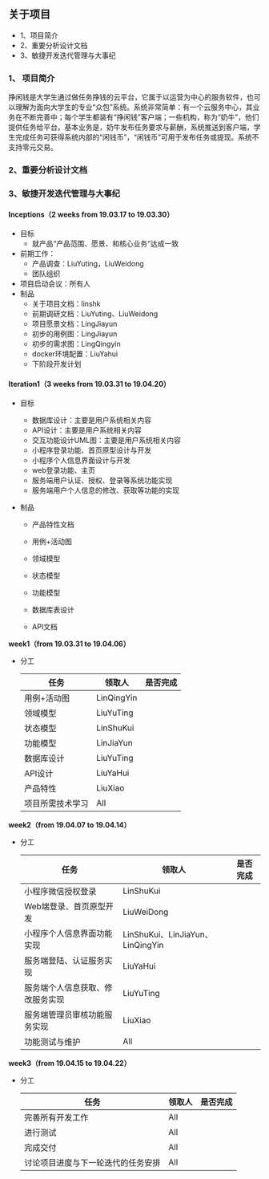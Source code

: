 ## 关于项目

- 1、项目简介
- 2、重要分析设计文档
- 3、敏捷开发迭代管理与大事纪

### 1、 项目简介

挣闲钱是大学生通过做任务挣钱的云平台，它属于以运营为中心的服务软件，也可以理解为面向大学生的专业“众包”系统。系统非常简单：有一个云服务中心，其业务在不断完善中；每个学生都装有“挣闲钱”客户端；一些机构，称为“奶牛”，他们提供任务给平台。基本业务是，奶牛发布任务要求与薪酬，系统推送到客户端，学生完成任务可获得系统内部的“闲钱币”，“闲钱币”可用于发布任务或提现。系统不支持零元交易。 

### 2、重要分析设计文档

### 3、敏捷开发迭代管理与大事纪

#### Inceptions（2 weeks from 19.03.17 to 19.03.30）

- 目标
  - 就产品“产品范围、愿景、和核心业务“达成一致
- 前期工作：
  - 产品调查：LiuYuting，LiuWeidong
  - 团队组织
- 项目启动会议：所有人
- 制品
  - 关于项目文档：linshk
  - 前期调研文档：LiuYuting、LiuWeidong
  - 项目愿景文档：LingJiayun
  - 初步的用例图：LingJiayun
  - 初步的需求图：LingQingyin
  - docker环境配置：LiuYahui
  - 下阶段开发计划

#### Iteration1（3 weeks from 19.03.31 to 19.04.20）

- 目标
  
  - 数据库设计：主要是用户系统相关内容
  - API设计：主要是用户系统相关内容
  - 交互功能设计UML图：主要是用户系统相关内容
  - 小程序登录功能、首页原型设计与开发
  - 小程序个人信息界面设计与开发
  - web登录功能、主页
  - 服务端用户认证、授权、登录等系统功能实现
  - 服务端用户个人信息的修改、获取等功能的实现

- 制品
  
  - 产品特性文档
  
  - 用例+活动图
  
  - 领域模型
  
  - 状态模型
  
  - 功能模型
  
  - 数据库表设计
  
  - API文档

**week1（from 19.03.31 to 19.04.06）** 

- 分工
  
  | 任务       | 领取人        | 是否完成 |
  | -------- | ---------- | ---- |
  | 用例+活动图   | LinQingYin |      |
  | 领域模型     | LiuYuTing  |      |
  | 状态模型     | LinShuKui  |      |
  | 功能模型     | LinJiaYun  |      |
  | 数据库设计    | LiuYuTing  |      |
  | API设计    | LiuYaHui   |      |
  | 产品特性     | LiuXiao    |      |
  | 项目所需技术学习 | All        |      |

**week2（from 19.04.07 to 19.04.14）**

- 分工
  
  | 任务               | 领取人                            | 是否完成 |
  | ---------------- | ------------------------------ | ---- |
  | 小程序微信授权登录        | LinShuKui                      |      |
  | Web端登录、首页原型开发    | LiuWeiDong                     |      |
  | 小程序个人信息界面功能实现    | LinShuKui、LinJiaYun、LinQingYin |      |
  | 服务端登陆、认证服务实现     | LiuYaHui                       |      |
  | 服务端个人信息获取、修改服务实现 | LiuYuTing                      |      |
  | 服务端管理员审核功能服务实现   | LiuXiao                        |      |
  | 功能测试与维护          | All                            |      |

**week3（from 19.04.15 to 19.04.22）**

- 分工
  
  | 任务                | 领取人 | 是否完成 |
  | ----------------- | --- | ---- |
  | 完善所有开发工作          | All |      |
  | 进行测试              | All |      |
  | 完成交付              | All |      |
  | 讨论项目进度与下一轮迭代的任务安排 | All |      |
